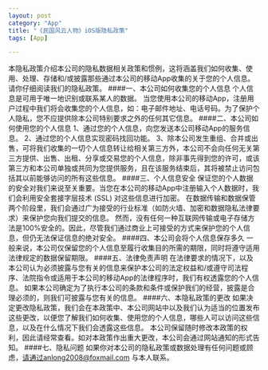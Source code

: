 ```yaml
---
layout: post
category: "App"
title: "《民国风云人物》iOS版隐私政策"
tags: [App]

---
```

      

本隐私政策介绍本公司的隐私数据相关政策和惯例，这将涵盖我们如何收集、使用、处理、存储和/或披露那些通过本公司的移动App收集的关于您的个人信息。请你仔细阅读我们的隐私政策。
####一、本公司如何收集您的个人信息
个人信息是可用于唯一地识别或联系某人的数据。
当您使用本公司的移动App，注册用户过程中我们将会收集您的个人信息，如：电子邮件地址、电话号码。为了保护个人隐私，您不应提供除本公司特别要求之外的任何其它信息。
####二、本公司如何使用您的个人信息
1、通过您的个人信息，向您发送本公司移动App的服务信息。
2、通过您的个人信息实现密码找回功能。
3、除本公司发生重组、合并或出售，可将我们收集的一切个人信息转让给相关第三方外，本公司不会向任何无关第三方提供、出售、出租、分享或交易您的个人信息，除非事先得到您的许可，或该第三方和本公司单独或共同为您提供服务，且在该服务结束后，其将被禁止访问包括其以前能够访问的所有这些信息。
####三、个人信息安全
保证您的个人数据的安全对我们来说至关重要。当您在本公司的移动App中注册输入个人数据时，我们会利用安全套接字层技术 (SSL) 对这些信息进行加密。
在数据传输和数据保管两个阶段里，我们会通过广为接受的行业标准（如防火墙、加密和数据隐私法律要求）来保护您向我们提交的信息。
然而，没有任何一种互联网传输或电子存储方法是100%安全的。因此，尽管我们通过商业上可接受的方式来保护您的个人信息，但仍无法保证信息的绝对安全。
####四、本公司会将个人信息保存多久
一般来说，本公司仅保留您的个人信息至履行收集目的所需的期限，同时将遵守适用法律规定的数据保留期限。
####五、法律免责声明
在法律要求的情况下，以及本公司认为必须披露与您有关的信息来保护本公司的法定权益和/或遵守司法程序、法院指令或适用于本公司的移动App的法律程序时，我们有权透露您的个人信息。
如果本公司确定为了执行本公司的条款和条件或保护我们的经营，披露是合理必须的，则我们可披露与您有关的信息。
####六、本隐私政策的更改
如果决定更改隐私政策，我们会在本政策中、本公司网站中以及我们认为适当的位置发布这些更改，以便您了解我们如何收集、使用您的个人信息，哪些人可以访问这些信息，以及在什么情况下我们会透露这些信息。
本公司保留随时修改本政策的权利，因此请经常查看。如对本政策作出重大更改，本公司会通过网站通知的形式告知。
####七、隐私问题
如果你对本公司的隐私政策或数据处理有任何问题或顾虑，请通过anlong2008@foxmail.com 与本人联系。

